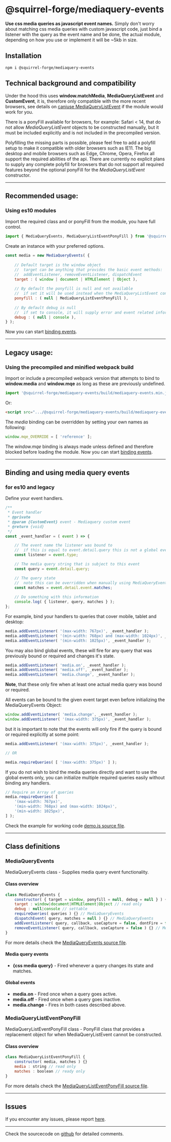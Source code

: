 # @squirrel-forge/mediaquery-events
**Use css media queries as javascript event names.**
Simply don't worry about matching css media queries with custom javascript code, just bind a listener with the query as the event name and be done, the actual module, depending on how you use or implement it will be ~5kb in size.

## Installation
```
npm i @squirrel-forge/mediaquery-events
```

## Technical background and compatibility
Under the hood this uses **window.matchMedia**, **MediaQueryListEvent** and **CustomEvent**, it is, therefore only compatible with the more recent browsers, see details on [caniuse MediaQueryListEvent](https://caniuse.com/mdn-api_mediaquerylistevent_mediaquerylistevent) if the module would work for you.

There is a ponyFill available for browsers, for example: Safari < 14, that do not allow *MediaQueryListEvent* objects to be constructed manually, but it must be included explicitly and is not included in the precompiled version.

Polyfilling the missing parts is possible, please feel free to add a polyfill setup to make it compatible with older browsers such as IE11. The big desktop and mobile browsers such as Edge, Chrome, Opera, Firefox all support the required abilities of the api. There are currently no explicit plans to supply any complete polyfill for browsers that do not support all required features beyond the optional ponyFill for the *MediaQueryListEvent* constructor.

---

## Recommended usage:

### Using es10 modules
Import the required class and or ponyFill from the module, you have full control.
```javascript
import { MediaQueryEvents, MediaQueryListEventPonyFill } from '@squirrel-forge/mediaquery-events';
```
Create an instance with your preferred options.
```javascript
const media = new MediaQueryEvents( {
    
    // Default target is the window object
    //  target can be anything that provides the basic event methods:
    //  addEventListener, removeEventListener, dispatchEvent
    target : ( window | document | HTMLElement | Object ),
    
    // By default the ponyfill is null and not available
    //  if set it will be used instead when the MediaQueryListEvent constructor cannot be called natively. 
    ponyfill : ( null | MediaQueryListEventPonyFill ),
    
    // By default debug is null
    //  if set to console, it will supply error and event related information for debugging.
    debug : ( null | console ),
} );
```
Now you can start [binding events](#binding-and-using-media-query-events).

---

## Legacy usage:

### Using the precompiled and minified webpack build
Import or include a precompiled webpack version that attempts to bind to **window.media** and **window.mqe** as long as these are previously undefined.
```javascript
import '@squirrel-forge/mediaquery-events/build/mediaquery-events.min.js';
```
Or:
```html
<script src=".../@squirrel-forge/mediaquery-events/build/mediaquery-events.min.js"
```
The *media* binding can be overridden by setting your own names as following:
```javascript
window.mqe_OVERRIDE = [ 'reference' ];
```
The *window.mqe* binding is always made unless defined and therefore blocked before loading the module.
Now you can start [binding events](#binding-and-using-media-query-events).

---

## Binding and using media query events

### for es10 and legacy
Define your event handlers.
```javascript
/**
 * Event handler 
 * @private
 * @param {CustomEvent} event - Mediaquery custom event
 * @return {void}
 */
const _event_handler = ( event ) => {

    // The event name the listener was bound to
    //  if this is equal to event.detail.query this is not a global event
    const listener = event.type;

    // The media query string that is subject to this event
    const query = event.detail.query;

    // The query state
    //  note this can be overridden when manually using MediaQueryEvents.dispatchEvent() to trigger a media query event
    const matches = event.detail.event.matches;
    
    // Do something with this information
    console.log( { listener, query, matches } );
};
```
For example, bind your handlers to queries that cover mobile, tablet and desktop:
```javascript
media.addEventListener( '(max-width: 767px)', _event_handler );
media.addEventListener( '(min-width: 768px) and (max-width: 1024px)', _event_handler );
media.addEventListener( '(min-width: 1025px)', _event_handler );
```
You may also bind global events, these will fire for any query that was previously bound or required and changes it's state.
```javascript
media.addEventListener( 'media.on', _event_handler );
media.addEventListener( 'media.off', _event_handler );
media.addEventListener( 'media.change', _event_handler );
```
**Note**, that these only fire when at least one actual media query was bound or required.

All events can be bound to the given event target even before initializing the MediaQueryEvents Object:
```javascript
window.addEventListener( 'media.change', _event_handler );
window.addEventListener( '(max-width: 375px)', _event_handler );
```
but it is important to note that the events will only fire if the query is bound or required explicitly at some point:
```javascript
media.addEventListener( '(max-width: 375px)', _event_handler );

// OR

media.requireQueries( [ '(max-width: 375px)' ] );
```
If you do not wish to bind the media queries directly and want to use the global events only,
you can initialize multiple required queries easily without binding any handlers.
```javascript
// Require an Array of queries
media.requireQueries( [
    '(max-width: 767px)',
    '(min-width: 768px) and (max-width: 1024px)',
    '(min-width: 1025px)',
] );
```
Check the example for working code [demo.js source file](example/src/demo.js).

---

## Class definitions

### MediaQueryEvents
MediaQueryEvents class - Supplies media query event functionality.

#### Class overview
```javascript
class MediaQueryEvents {
    constructor( { target = window, ponyfill = null, debug = null } ) {}
    target : window|document|HTMLElement|Object // read only
    debug : null|console // settable
    requireQueries( queries ) {} // MediaQueryEvents
    dispatchEvent( query, matches = null ) {} // MediaQueryEvents
    addEventListener( query, callback, useCapture = false, dontFire = false ) {} // MediaQueryEvents
    removeEventListener( query, callback, useCapture = false ) {} // MediaQueryEvents
}
```
For more details check the [MediaQueryEvents source file](src/MediaQueryEvents.js).

#### Media query events
 - **{css media query}** - Fired whenever a query changes its state and matches.

#### Global events
 - **media.on** - Fired once when a query goes active.
 - **media.off** - Fired once when a query goes inactive.
 - **media.change** - Fires in both cases described above.

### MediaQueryListEventPonyFill
MediaQueryListEventPonyFill class - PonyFill class that provides a replacement object for when MediaQueryListEvent cannot be constructed.

#### Class overview
```javascript
class MediaQueryListEventPonyFill {
    constructor( media, matches ) {}
    media : string // read only
    matches : boolean // ready only
}
```
For more details check the [MediaQueryListEventPonyFill source file](src/MediaQueryListEventPonyFill.js).

---

## Issues
If you encounter any issues, please report [here](https://github.com/squirrel-forge/mediaquery-event/issues).

---

Check the sourcecode on [github](https://github.com/squirrel-forge/mediaquery-events) for detailed comments.
